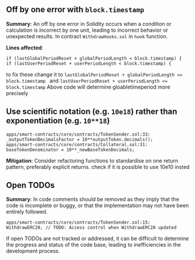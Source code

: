 
## Off by one error with `block.timestamp`
**Summary**: An off by one error in Solidity occurs when a condition or calculation is incorrect by one unit, leading to incorrect behavior or unexpected results.
In contract `WithdrawHooks.sol` in `hook` function.

**Lines affected**:
```solidity
if (lastGlobalPeriodReset + globalPeriodLength < block.timestamp) {
if (lastUserPeriodReset + userPeriodLength < block.timestamp) {
```
to fix these change it to 
`lastGlobalPeriodReset + globalPeriodLength <= block.timestamp `
and
`lastUserPeriodReset + userPeriodLength <= block.timestamp`
Above code will determine gloabletimeperiod more precisely 

## Use scientific notation (e.g. `10e18`) rather than exponentiation (e.g. `10**18`)
```solidity
apps/smart-contracts/core/contracts/TokenSender.sol:33:    _outputTokenDecimalsFactor = 10**outputToken.decimals();
apps/smart-contracts/core/contracts/Collateral.sol:31:    baseTokenDenominator = 10**_newBaseTokenDecimals;
```
**Mitigation**: Consider refactoring functions to standardise on one return pattern, preferably explicit returns.
check if it is possible to use 10e10 insted

## Open TODOs
**Summary**: In code comments should be removed as they imply that the code is incomplete or buggy, or that the implementation may not have been entirely followed.
```solidity
apps/smart-contracts/core/contracts/TokenSender.sol:15:  WithdrawERC20, // TODO: Access control when WithdrawERC20 updated
```
If open TODOs are not tracked or addressed, it can be difficult to determine the progress and status of the code base, leading to inefficiencies in the development process.